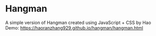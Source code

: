 # Hangman
A simple version of Hangman created using JavaScript + CSS
by Hao
<br>
Demo: https://haoranzhang929.github.io/hangman/hangman.html 
